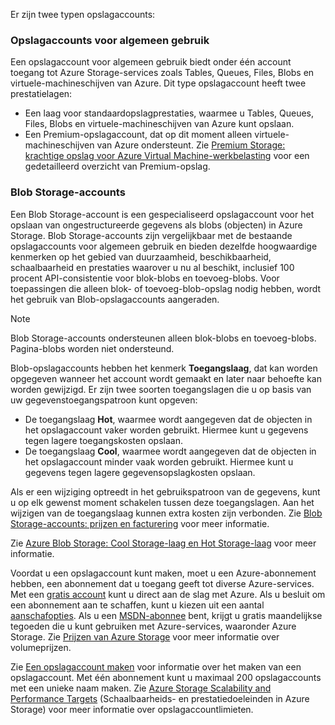 Er zijn twee typen opslagaccounts:

<a id="general-purpose-storage-accounts" class="xliff"></a>

### Opslagaccounts voor algemeen gebruik
Een opslagaccount voor algemeen gebruik biedt onder één account toegang tot Azure Storage-services zoals Tables, Queues, Files, Blobs en virtuele-machineschijven van Azure. Dit type opslagaccount heeft twee prestatielagen:

* Een laag voor standaardopslagprestaties, waarmee u Tables, Queues, Files, Blobs en virtuele-machineschijven van Azure kunt opslaan.
* Een Premium-opslagaccount, dat op dit moment alleen virtuele-machineschijven van Azure ondersteunt. Zie [Premium Storage: krachtige opslag voor Azure Virtual Machine-werkbelasting](../articles/storage/storage-premium-storage.md) voor een gedetailleerd overzicht van Premium-opslag.

<a id="blob-storage-accounts" class="xliff"></a>

### Blob Storage-accounts
Een Blob Storage-account is een gespecialiseerd opslagaccount voor het opslaan van ongestructureerde gegevens als blobs (objecten) in Azure Storage. Blob Storage-accounts zijn vergelijkbaar met de bestaande opslagaccounts voor algemeen gebruik en bieden dezelfde hoogwaardige kenmerken op het gebied van duurzaamheid, beschikbaarheid, schaalbaarheid en prestaties waarover u nu al beschikt, inclusief 100 procent API-consistentie voor blok-blobs en toevoeg-blobs. Voor toepassingen die alleen blok- of toevoeg-blob-opslag nodig hebben, wordt het gebruik van Blob-opslagaccounts aangeraden.

> [!NOTE]
> Blob Storage-accounts ondersteunen alleen blok-blobs en toevoeg-blobs. Pagina-blobs worden niet ondersteund.
> 
> 

Blob-opslagaccounts hebben het kenmerk **Toegangslaag**, dat kan worden opgegeven wanneer het account wordt gemaakt en later naar behoefte kan worden gewijzigd. Er zijn twee soorten toegangslagen die u op basis van uw gegevenstoegangspatroon kunt opgeven:

* De toegangslaag **Hot**, waarmee wordt aangegeven dat de objecten in het opslagaccount vaker worden gebruikt. Hiermee kunt u gegevens tegen lagere toegangskosten opslaan.
* De toegangslaag **Cool**, waarmee wordt aangegeven dat de objecten in het opslagaccount minder vaak worden gebruikt. Hiermee kunt u gegevens tegen lagere gegevensopslagkosten opslaan.

Als er een wijziging optreedt in het gebruikspatroon van de gegevens, kunt u op elk gewenst moment schakelen tussen deze toegangslagen. Aan het wijzigen van de toegangslaag kunnen extra kosten zijn verbonden. Zie [Blob Storage-accounts: prijzen en facturering](../articles/storage/storage-blob-storage-tiers.md#pricing-and-billing) voor meer informatie.

Zie [Azure Blob Storage: Cool Storage-laag en Hot Storage-laag](../articles/storage/storage-blob-storage-tiers.md) voor meer informatie.

Voordat u een opslagaccount kunt maken, moet u een Azure-abonnement hebben, een abonnement dat u toegang geeft tot diverse Azure-services. Met een [gratis account](https://azure.microsoft.com/pricing/free-trial/) kunt u direct aan de slag met Azure. Als u besluit om een abonnement aan te schaffen, kunt u kiezen uit een aantal [aanschafopties](https://azure.microsoft.com/pricing/purchase-options/). Als u een [MSDN-abonnee](https://azure.microsoft.com/pricing/member-offers/msdn-benefits-details/) bent, krijgt u gratis maandelijkse tegoeden die u kunt gebruiken met Azure-services, waaronder Azure Storage. Zie [Prijzen van Azure Storage](https://azure.microsoft.com/pricing/details/storage/) voor meer informatie over volumeprijzen.

Zie [Een opslagaccount maken](../articles/storage/storage-create-storage-account.md#create-a-storage-account) voor informatie over het maken van een opslagaccount. Met één abonnement kunt u maximaal 200 opslagaccounts met een unieke naam maken. Zie [Azure Storage Scalability and Performance Targets](../articles/storage/storage-scalability-targets.md) (Schaalbaarheids- en prestatiedoeleinden in Azure Storage) voor meer informatie over opslagaccountlimieten.

